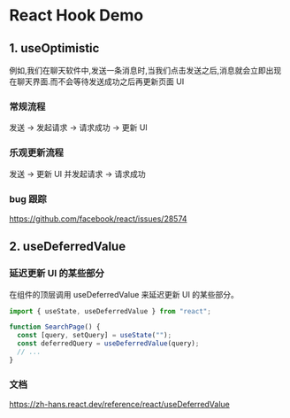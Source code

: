 # React Hook Demo

## 1. useOptimistic

例如,我们在聊天软件中,发送一条消息时,当我们点击发送之后,消息就会立即出现在聊天界面.而不会等待发送成功之后再更新页面 UI

### 常规流程

发送 -> 发起请求 -> 请求成功 -> 更新 UI

### 乐观更新流程

发送 -> 更新 UI 并发起请求 -> 请求成功

### bug 跟踪

https://github.com/facebook/react/issues/28574

## 2. useDeferredValue

### 延迟更新 UI 的某些部分

在组件的顶层调用 useDeferredValue 来延迟更新 UI 的某些部分。

```jsx
import { useState, useDeferredValue } from "react";

function SearchPage() {
  const [query, setQuery] = useState("");
  const deferredQuery = useDeferredValue(query);
  // ...
}
```

### 文档

https://zh-hans.react.dev/reference/react/useDeferredValue
